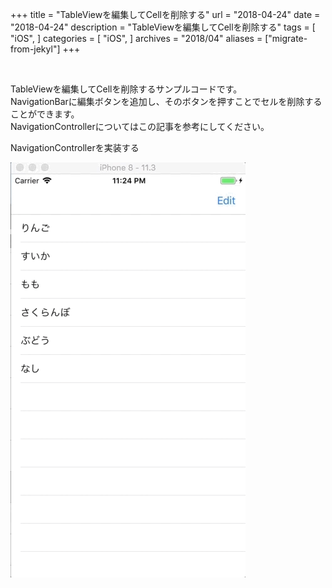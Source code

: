 +++
title = "TableViewを編集してCellを削除する"
url = "2018-04-24"
date = "2018-04-24"
description = "TableViewを編集してCellを削除する"
tags = [
    "iOS",
]
categories = [
    "iOS",
]
archives = "2018/04"
aliases = ["migrate-from-jekyl"]
+++

<br>

TableViewを編集してCellを削除するサンプルコードです。  
NavigationBarに編集ボタンを追加し、そのボタンを押すことでセルを削除することができます。  
NavigationControllerについてはこの記事を参考にしてください。  

NavigationControllerを実装する

![alt](1.gif)

<script src="https://gist.github.com/O-Junpei/15d7a800f79f5762762daa07f7c45895.js"></script>

